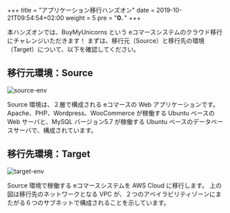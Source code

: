 +++
title = "アプリケーション移行ハンズオン"
date = 2019-10-21T09:54:54+02:00
weight = 5
pre = "<b>0. </b>"
+++

本ハンズオンでは、BuyMyUnicorns という eコマースシステムのクラウド移行にチャレンジいただきます！
まずは、移行元（Source）と移行先の環境（Target）について、以下を確認してください。

## 移行元環境：Source

![source-env](/intro/source-env.png)

Source 環境は、２層で構成される eコマースの Web アプリケーションです。  
Apache、PHP、Wordpress、WooCommerce が稼働する Ubuntu ベースの Web サーバと、MySQL バージョン5.7 が稼働する Ubuntu ベースのデータベースサーバで、構成されています。

## 移行先環境：Target

![target-env](/intro/target-vpc.png)

Source 環境で稼働する eコマースシステムを AWS Cloud に移行します。
上の図は移行先のネットワークとなる VPC が、２つのアベイラビリティゾーンにまたがる６つのサブネットで構成されることを示しています。